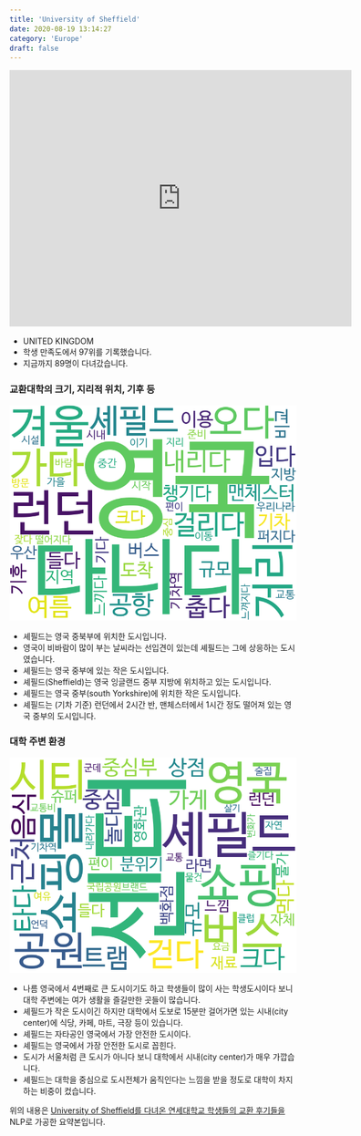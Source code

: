 ```yaml
---
title: 'University of Sheffield'
date: 2020-08-19 13:14:27
category: 'Europe'
draft: false
---
```


<iframe
width="600"
height="450"
frameborder="0" style="border:0"
src="https://www.google.com/maps/embed/v1/place?key=AIzaSyC9e1AME-pVmWC4hBpFdu5S4dKzyepa3HQ&q=University+of+Sheffield&center=53.3809409,-1.4879468999999999&zoom=14" allowfullscreen>
</iframe>


* UNITED KINGDOM
* 학생 만족도에서 97위를 기록했습니다.
* 지금까지 89명이 다녀갔습니다. 

### 교환대학의 크기, 지리적 위치, 기후 등

![gen_info-WordCloud](../univ_wordclouds_okt/gen_info/GB000017_gen_info_okt.png)

* 셰필드는 영국 중북부에 위치한 도시입니다.
* 영국이 비바람이 많이 부는 날씨라는 선입견이 있는데 셰필드는 그에 상응하는 도시였습니다.
* 셰필드는 영국 중부에 있는 작은 도시입니다.
* 셰필드(Sheffield)는 영국 잉글랜드 중부 지방에 위치하고 있는 도시입니다.
* 셰필드는 영국 중부(south Yorkshire)에 위치한 작은 도시입니다.
* 셰필드는 (기차 기준) 런던에서 2시간 반, 맨체스터에서 1시간 정도 떨어져 있는 영국 중부의 도시입니다.


### 대학 주변 환경

![env_info-WordCloud](../univ_wordclouds_okt/env_info/GB000017_env_info_okt.png)

* 나름 영국에서 4번째로 큰 도시이기도 하고 학생들이 많이 사는 학생도시이다 보니 대학 주변에는 여가 생활을 즐길만한 곳들이 많습니다.
* 셰필드가 작은 도시이긴 하지만 대학에서 도보로 15분만 걸어가면 있는 시내(city center)에 식당, 카페, 마트, 극장 등이 있습니다.
* 셰필드는 자타공인 영국에서 가장 안전한 도시이다.
* 셰필드는 영국에서 가장 안전한 도시로 꼽힌다.
* 도시가 서울처럼 큰 도시가 아니다 보니 대학에서 시내(city center)가 매우 가깝습니다.
* 셰필드는 대학을 중심으로 도시전체가 움직인다는 느낌을 받을 정도로 대학이 차지하는 비중이 컸습니다.


위의 내용은 [University of Sheffield를 다녀온 연세대학교 학생들의 교환 후기들을](http://oia.yonsei.ac.kr/partner/expReport.asp?ucode=GB000017&bgbn=A) NLP로 가공한 요약본입니다. 
